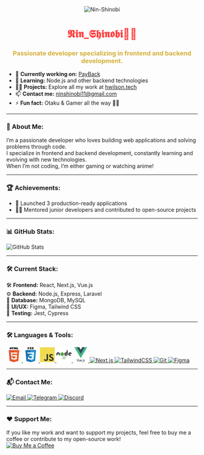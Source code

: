 <p align="center">
  <img src="https://github.com/Nin-Shinobi/Nin-Shinobi/blob/main/THE-FUTURE.png" alt="Nin-Shinobi"/>
</p>

<h1 align="center" style="color: #ff3d3d;">𝕹𝖎𝖓_𝕾𝖍𝖎𝖓𝖔𝖇𝖎🥷🏾</h1>
<h3 align="center" style="color: #d4af37;">Passionate developer specializing in frontend and backend development.</h3>

- 🔭 **Currently working on:** [PayBack](https://pay-back-zeta.vercel.app/)  
- 🌱 **Learning:** Node.js and other backend technologies  
- 👨‍💻 **Projects:** Explore all my work at [hwilson.tech](https://www.hwilson.tech)  
- 📫 **Contact me:** ninshinobi11@gmail.com  
- ⚡ **Fun fact:** Otaku & Gamer all the way 🥷😁  

---

### 🔹 About Me:  
I’m a passionate developer who loves building web applications and solving problems through code.  
I specialize in frontend and backend development, constantly learning and evolving with new technologies.  
When I’m not coding, I’m either gaming or watching anime!  

---

### 🏆 Achievements:  
- 🚀 Launched 3 production-ready applications    
- 👨‍🏫 Mentored junior developers and contributed to open-source projects  

---

### 📊 GitHub Stats:  
<p align="left">
  <img src="https://github-readme-stats.vercel.app/api?username=Nin-Shinobi&show_icons=true&theme=radical" alt="GitHub Stats" />
</p>

---

### 🛠️ Current Stack:  
🛠️ **Frontend:** React, Next.js, Vue.js  
⚙️ **Backend:** Node.js, Express, Laravel  
💾 **Database:** MongoDB, MySQL  
🎨 **UI/UX:** Figma, Tailwind CSS  
🧪 **Testing:** Jest, Cypress  

---

### 🛠️ Languages & Tools:  
<p align="left"> 
  <a href="https://www.w3.org/html/" target="_blank">
    <img src="https://raw.githubusercontent.com/devicons/devicon/master/icons/html5/html5-original-wordmark.svg" alt="HTML5" width="40" height="40"/>
  </a> 
  <a href="https://www.w3schools.com/css/" target="_blank">
    <img src="https://raw.githubusercontent.com/devicons/devicon/master/icons/css3/css3-original-wordmark.svg" alt="CSS3" width="40" height="40"/>
  </a>
  <a href="https://developer.mozilla.org/en-US/docs/Web/JavaScript" target="_blank">
    <img src="https://raw.githubusercontent.com/devicons/devicon/master/icons/javascript/javascript-original.svg" alt="JavaScript" width="40" height="40"/>
  </a> 
  <a href="https://nodejs.org" target="_blank">
    <img src="https://raw.githubusercontent.com/devicons/devicon/master/icons/nodejs/nodejs-original-wordmark.svg" alt="Node.js" width="40" height="40"/>
  </a>
  <a href="https://vuejs.org/" target="_blank">
    <img src="https://raw.githubusercontent.com/devicons/devicon/master/icons/vuejs/vuejs-original-wordmark.svg" alt="Vue.js" width="40" height="40"/>
  </a>
  <a href="https://nextjs.org/" target="_blank">
    <img src="https://cdn.worldvectorlogo.com/logos/nextjs-2.svg" alt="Next.js" width="40" height="40"/>
  </a>
  <a href="https://tailwindcss.com/" target="_blank">
    <img src="https://upload.wikimedia.org/wikipedia/commons/thumb/d/d5/Tailwind_CSS_Logo.svg/768px-Tailwind_CSS_Logo.svg.png?20230715030042" alt="TailwindCSS" width="40" height="40"/>
  </a>
  <a href="https://git-scm.com/" target="_blank">
    <img src="https://www.vectorlogo.zone/logos/git-scm/git-scm-icon.svg" alt="Git" width="40" height="40"/>
  </a>
  <a href="https://www.figma.com/" target="_blank">
    <img src="https://www.vectorlogo.zone/logos/figma/figma-icon.svg" alt="Figma" width="40" height="40"/>
  </a>
</p>

---

### 📬 Contact Me:  
<p align="left">
  <a href="mailto:ninshinobi11@gmail.com" target="_blank">
    <img src="https://img.shields.io/badge/Email-%23D14836.svg?style=for-the-badge&logo=gmail&logoColor=white" alt="Email">
  </a>
  <a href="https://t.me/nin_shinobi" target="_blank">
    <img src="https://img.shields.io/badge/Telegram-%2326A5E4.svg?style=for-the-badge&logo=telegram&logoColor=white" alt="Telegram">
  </a>
  <a href="https://discord.gg/_.asborn." target="_blank">
    <img src="https://img.shields.io/badge/Discord-%237289DA.svg?style=for-the-badge&logo=discord&logoColor=white" alt="Discord">
  </a>
</p>

---

### ❤️ Support Me:  
If you like my work and want to support my projects, feel free to buy me a coffee or contribute to my open-source work!  
<a href="https://buymeacoffee.com/nin_shinobi" target="_blank">
  <img src="https://img.shields.io/badge/Buy%20Me%20a%20Coffee-%23FFDD00.svg?style=for-the-badge&logo=buymeacoffee&logoColor=black" alt="Buy Me a Coffee">
</a>

